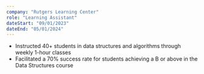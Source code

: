 ```yaml
---
company: "Rutgers Learning Center"
role: "Learning Assistant"
dateStart: "09/01/2023"
dateEnd: "05/01/2024"
---
```

- Instructed 40+ students in data structures and algorithms through weekly 1-hour classes 
- Facilitated a 70% success rate for students achieving a B or above in the Data Structures course